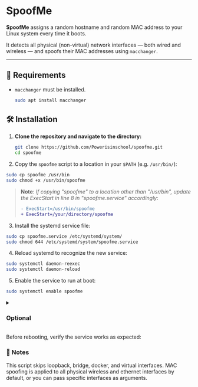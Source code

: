 # SpoofMe

**SpoofMe** assigns a random hostname and random MAC address to your Linux system every time it boots.

It detects all physical (non-virtual) network interfaces — both wired and wireless — and spoofs their MAC addresses using `macchanger`.

---

## 🧠 Requirements
- `macchanger` must be installed.
    ```bash
    sudo apt install macchanger
    ```

## 🛠️ Installation

1. **Clone the repository and navigate to the directory:**
   ```bash
   git clone https://github.com/Powerisinschool/spoofme.git 
   cd spoofme
   ```

2. Copy the `spoofme` script to a location in your `$PATH` (e.g. `/usr/bin/`):
  ```bash
  sudo cp spoofme /usr/bin
  sudo chmod +x /usr/bin/spoofme
  ```
  >**Note**: *If copying "spoofme" to a location other than "/usr/bin", update the ExecStart in line 8 in "spoofme.service" accordingly*:
  >```diff
  >- ExecStart=/usr/bin/spoofme
  >+ ExecStart=/your/directory/spoofme
  >```

3. Install the systemd service file:
  ```bash
  sudo cp spoofme.service /etc/systemd/system/
  sudo chmod 644 /etc/systemd/system/spoofme.service
  ```

4. Reload systemd to recognize the new service:
  ```bash
  sudo systemctl daemon-reexec
  sudo systemctl daemon-reload
  ```

5. Enable the service to run at boot:
  ```bash
  sudo systemctl enable spoofme
  ```

<details>
<summary>
  <h3>Optional</h3><br />
  Before rebooting, verify the service works as expected:
</summary>

---

1. Start the service manually:
```bash
sudo systemctl start spoofme
```

2. Verify the hostname has changed:
```bash
hostname
```

3. Check if MAC addresses were spoofed:
```bash
ip link show
```

4. Review changes in "/etc/hosts":
```bash
cat /etc/hosts
```
</details>

### 📌 Notes
This script skips loopback, bridge, docker, and virtual interfaces.
MAC spoofing is applied to all physical wireless and ethernet interfaces by default, or you can pass specific interfaces as arguments.
